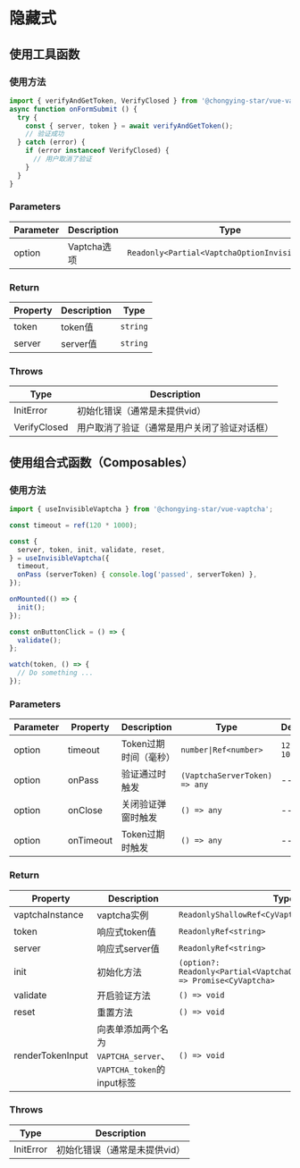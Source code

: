 <!-- cSpell:words instanceof composables -->

<script setup>
</script>

# 隐藏式

## 使用工具函数

### 使用方法

```javascript
import { verifyAndGetToken, VerifyClosed } from '@chongying-star/vue-vaptcha';
async function onFormSubmit () {
  try {
    const { server, token } = await verifyAndGetToken();
    // 验证成功
  } catch (error) {
    if (error instanceof VerifyClosed) {
      // 用户取消了验证
    }
  }
}
```

### Parameters

| Parameter | Description | Type                                            |
| --------- | ----------- | ----------------------------------------------- |
| option    | Vaptcha选项 | `Readonly<Partial<VaptchaOptionInvisibleType>>` |

### Return

| Property | Description | Type     |
| -------- | ----------- | -------- |
| token    | token值     | `string` |
| server   | server值    | `string` |

### Throws

| Type         | Description                                  |
| ------------ | -------------------------------------------- |
| InitError    | 初始化错误（通常是未提供vid）                |
| VerifyClosed | 用户取消了验证（通常是用户关闭了验证对话框） |



## 使用组合式函数（Composables）

### 使用方法

```javascript
import { useInvisibleVaptcha } from '@chongying-star/vue-vaptcha';

const timeout = ref(120 * 1000);

const {
  server, token, init, validate, reset,
} = useInvisibleVaptcha({
  timeout,
  onPass (serverToken) { console.log('passed', serverToken) },
});

onMounted(() => {
  init();
});

const onButtonClick = () => {
  validate();
};

watch(token, () => {
  // Do something ...
});
```

### Parameters

| Parameter | Property  | Description           | Type                          | Default      |
| --------- | --------- | --------------------- | ----------------------------- | ------------ |
| option    | timeout   | Token过期时间（毫秒） | `number\|Ref<number>`         | `120 * 1000` |
| option    | onPass    | 验证通过时触发        | `(VaptchaServerToken) => any` | --           |
| option    | onClose   | 关闭验证弹窗时触发    | `() => any`                   | --           |
| option    | onTimeout | Token过期时触发       | `() => any`                   | --           |

### Return

| Property         | Description                                                    | Type                                                                             |
| ---------------- | -------------------------------------------------------------- | -------------------------------------------------------------------------------- |
| vaptchaInstance  | vaptcha实例                                                    | `ReadonlyShallowRef<CyVaptcha\|undefined>`                                       |
| token            | 响应式token值                                                  | `ReadonlyRef<string>`                                                            |
| server           | 响应式server值                                                 | `ReadonlyRef<string>`                                                            |
| init             | 初始化方法                                                     | `(option?: Readonly<Partial<VaptchaOptionInvisibleType>>) => Promise<CyVaptcha>` |
| validate         | 开启验证方法                                                   | `() => void`                                                                     |
| reset            | 重置方法                                                       | `() => void`                                                                     |
| renderTokenInput | 向表单添加两个名为`VAPTCHA_server`、`VAPTCHA_token`的input标签 | `() => void`                                                                     |

### Throws

| Type      | Description                   |
| --------- | ----------------------------- |
| InitError | 初始化错误（通常是未提供vid） |
